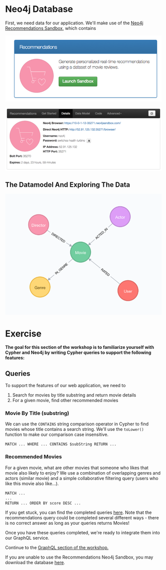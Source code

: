 # Neo4j Database

First, we need data for our application. We'll make use of the [Neo4j Recommendations Sandbox](), which contains


![](../img/sandboxlaunch.png)

![](../img/sandboxcreds.png)

## The Datamodel And Exploring The Data


![](../img/datamodel.png)


# Exercise

**The goal for this section of the workshop is to familiarize yourself with Cypher and Neo4j by writing Cypher queries to support the following features:**

## Queries

To support the features of our web application, we need to

1. Search for movies by title substring and return movie details
1. For a given movie, find other recommended movies




### Movie By Title (substring)

We can use the `CONTAINS` string comparison operator in Cypher to find movies whose title contains a search string. We'll use the `toLower()` function to make our comparison case insensitive.

```
MATCH ... WHERE ... CONTAINS $subString RETURN ...
```


### Recommended Movies

For a given movie, what are other movies that someone who likes that movie also likely to enjoy? We use a combination of overlapping genres and actors (similar movie) and a simple collaborative filtering query (users who like this movie also like...).

```
MATCH ...
...
RETURN ... ORDER BY score DESC ...
```


If you get stuck, you can find the completed queries [here](answers.md). Note that the recommendations query could be completed several different ways - there is no correct answer as long as your queries returns Movies!

Once you have these queries completed, we're ready to integrate them into our GraphQL service.


Continue to the [GraphQL section of the workshop.](/graphql)

If you are unable to use the Recommendations Neo4j Sandbox, you may download the database [here](https://s3.amazonaws.com/neo4j-sandbox-usecase-datastores/v3_2/recommendations.db.zip).
